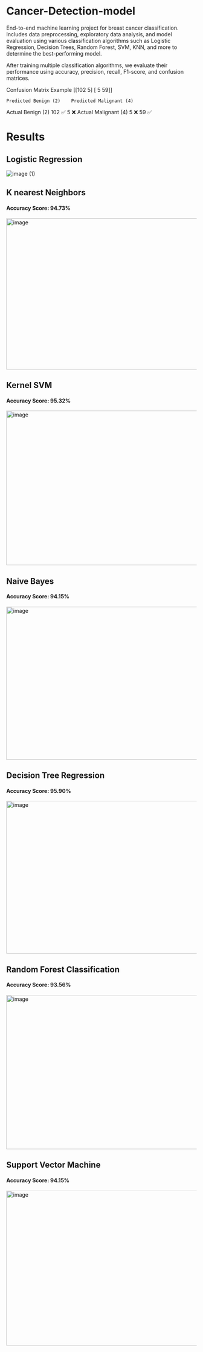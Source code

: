 # Cancer-Detection-model
End-to-end machine learning project for breast cancer classification. Includes data preprocessing, exploratory data analysis, and model evaluation using various classification algorithms such as Logistic Regression, Decision Trees, Random Forest, SVM, KNN, and more to determine the best-performing model.

After training multiple classification algorithms, we evaluate their performance using accuracy, precision, recall, F1-score, and confusion matrices.

Confusion Matrix Example
[[102   5]
 [  5  59]]

	Predicted Benign (2)	Predicted Malignant (4)
Actual Benign (2)	102 ✅	5 ❌
Actual Malignant (4)	5 ❌	59 ✅

# Results

## Logistic Regression
![image (1)](https://github.com/user-attachments/assets/7642d297-de86-4b29-b69f-65ea6ab46b13)

## K nearest Neighbors
#### Accuracy Score: 94.73%
<img width="527" height="400" alt="image" src="https://github.com/user-attachments/assets/031fbd22-1d0e-4c07-87f3-2263dff50c7c" />


## Kernel SVM
#### Accuracy Score: 95.32%
<img width="605" height="409" alt="image" src="https://github.com/user-attachments/assets/af49ed5f-ae7a-4ff6-9100-518d6668c2a7" />


## Naive Bayes
#### Accuracy Score: 94.15%
<img width="511" height="405" alt="image" src="https://github.com/user-attachments/assets/fc4274d6-1a4a-413d-8f3c-11e35e630d6a" />


## Decision Tree Regression
#### Accuracy Score: 95.90%
<img width="519" height="404" alt="image" src="https://github.com/user-attachments/assets/9f047aa8-14dd-443f-9d00-ef9600a04887" />

## Random Forest Classification
#### Accuracy Score: 93.56%
<img width="528" height="408" alt="image" src="https://github.com/user-attachments/assets/6fb4524d-b912-4268-a821-b274d16c7bd4" />


## Support Vector Machine
#### Accuracy Score: 94.15%
<img width="516" height="410" alt="image" src="https://github.com/user-attachments/assets/0a96d7be-7590-41fa-a231-217c3feb401a" />

